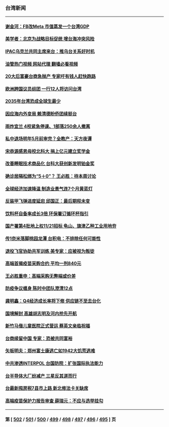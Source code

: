 ### 台湾新闻
---
#### [谢金河：FB改Meta 市值蒸发一个台湾GDP](../../pages/ncid1349361/n13857002.md?11012045) 
#### [美学者：北京为战略目标促统 增台海冲突风险](../../pages/ncid1349361/n13856923.md?11012045) 
#### [IPAC乌克兰共同主席来台：推乌台关系好时机](../../pages/ncid1349361/n13856792.md?11012045) 
#### [油管热门视频 网站代理 翻墙必看视频](http://132.145.103.77:81/youtube.html?11012045)
#### [20大后富豪台商急抛产 专家吁有钱人赶快跑路](../../pages/ncid1349361/n13856145.md?11012045) 
#### [欧洲跨国议员组团 一行12人将访问台湾](../../pages/ncid1349361/n13856486.md?11012045) 
#### [2035年台湾恐成全球生最少](../../pages/ncid1349361/n13856492.md?11012045) 
#### [因应海内外变局 赖清德盼侨团续挺台](../../pages/ncid1349361/n13856538.md?11012045) 
#### [雨炸宜兰 4校紧急停课、1部落250余人撤离](../../pages/ncid1349361/n13856536.md?11012045) 
#### [私中退场明年5月前审完？全教产：天方夜谭](../../pages/ncid1349361/n13856494.md?11012045) 
#### [宋恭源感恩母校北科大 捐上亿元建立奖学金](../../pages/ncid1349361/n13856500.md?11012045) 
#### [改善睡眠技术商品化 台科大获创新发明铂金奖](../../pages/ncid1349361/n13856498.md?11012045) 
#### [确诊居隔松绑为“5＋0”？ 王必胜：待本周讨论](../../pages/ncid1349361/n13856428.md?11012045) 
#### [全球经济加速降温 制造业景气连7个月黄蓝灯](../../pages/ncid1349361/n13856429.md?11012045) 
#### [反装甲飞弹进度延宕 邱国正：最后期程未变](../../pages/ncid1349361/n13856451.md?11012045) 
#### [饮料杯自备率成长3倍 环保署订循环杯指引](../../pages/ncid1349361/n13856460.md?11012045) 
#### [国产署第4批地上权11/21招标 龟山、旗津乙种工业用地夯](../../pages/ncid1349361/n13856455.md?11012045) 
#### [传1奈米落脚桃园龙潭 台积电：不排除任何可能性](../../pages/ncid1349361/n13856456.md?11012045) 
#### [退役飞官协助共军训练 美专家：应被视为叛徒](../../pages/ncid1349361/n13856453.md?11012045) 
#### [高端首揭疫苗采购合约 平均一剂840元](../../pages/ncid1349361/n13856437.md?11012045) 
#### [王必胜重申：高端采购无弊端或价差](../../pages/ncid1349361/n13856431.md?11012045) 
#### [防疫争议缠身 陈时中团队澄清12点](../../pages/ncid1349361/n13856442.md?11012045) 
#### [龚明鑫：Q4经济成长率将下修 供应链不至去台化](../../pages/ncid1349361/n13856443.md?11012045) 
#### [国境解封 高雄胡志明及河内抢先开航](../../pages/ncid1349361/n13856344.md?11012045) 
#### [新竹马偕儿童医院正式营运 蔡英文亲临祝福](../../pages/ncid1349361/n13856322.md?11012045) 
#### [台商续留中国 专家：恐被共同富裕](../../pages/ncid1349361/n13855822.md?11012045) 
#### [矢板明夫：郑州富士康逃亡如1942大饥荒逃难](../../pages/ncid1349361/n13856181.md?11012045) 
#### [中共渗透INTERPOL 台国防院：扩张国际执法能力](../../pages/ncid1349361/n13855826.md?11012045) 
#### [台半导体大厂纷减产 三星反其道而行](../../pages/ncid1349361/n13855828.md?11012045) 
#### [台最新囤房税7县市上路 新北修法卡关缺席](../../pages/ncid1349361/n13855832.md?11012045) 
#### [高端疫苗保护力报告审查 薛瑞元：不应与选举挂勾](../../pages/ncid1349361/n13855805.md?11012045) 

---
#### 第 [ [502](./502.md?11012045) / [501](./501.md?11012045) / [500](./500.md?11012045) / [499](./499.md?11012045) / [498](./498.md?11012045) / [497](./497.md?11012045) / [496](./496.md?11012045) / [495](./495.md?11012045) ] 页
